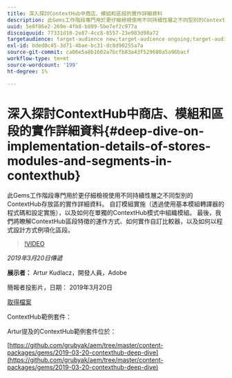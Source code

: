 ```yaml
---
title: 深入探討ContextHub中商店、模組和區段的實作詳細資料
description: 此Gems工作階段專門用於更仔細檢視使用不同持續性層之不同型別的ContextHub存放區的實作詳細資料。 自訂模組實施（透過使用基本模組轉譯器的程式碼和設定實施），以及如何在單獨的ContextHub模式中組織模組。 最後，我們將瞭解ContextHub區段特徵的運作方式、如何實作自訂比較器，以及如何以程式設計方式例項化區段。
uuid: 5e8f86e2-269e-4fb8-b899-5be7ef2c977a
discoiquuid: 77331d10-2e87-4cc8-8557-23e983d98a72
targetaudience: target-audience new;target-audience ongoing;target-audience upgrader
exl-id: bded0c45-3d71-4bae-bc31-dc8d90255a7a
source-git-commit: ca06e5a8b1602a7bcfb83a43f529680a5a96bacf
workflow-type: tm+mt
source-wordcount: '199'
ht-degree: 1%

---
```


# 深入探討ContextHub中商店、模組和區段的實作詳細資料{#deep-dive-on-implementation-details-of-stores-modules-and-segments-in-contexthub}

此Gems工作階段專門用於更仔細檢視使用不同持續性層之不同型別的ContextHub存放區的實作詳細資料。 自訂模組實施（透過使用基本模組轉譯器的程式碼和設定實施），以及如何在單獨的ContextHub模式中組織模組。 最後，我們將瞭解ContextHub區段特徵的運作方式、如何實作自訂比較器，以及如何以程式設計方式例項化區段。

>[!VIDEO](https://video.tv.adobe.com/v/27010/?quality=9)

*2019年3月20日傳遞*

**展示者：** Artur Kudlacz，開發人員，Adobe

簡報者投影片，日期： 2019年3月20日

[取得檔案](assets/aem-gems-contexthubdeepdive-03202019.pdf)

ContextHub範例套件：

Artur提及的ContextHub範例套件位於：

[https://github.com/grubyak/aem/tree/master/content-packages/gems/2019-03-20-contexthub-deep-dive](https://github.com/grubyak/aem/tree/master/content-packages/gems/2019-03-20-contexthub-deep-dive)

